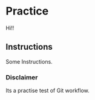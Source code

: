 # Practice

Hi!!

## Instructions

Some Instructions.

### Disclaimer

Its a practise test of Git workflow.
